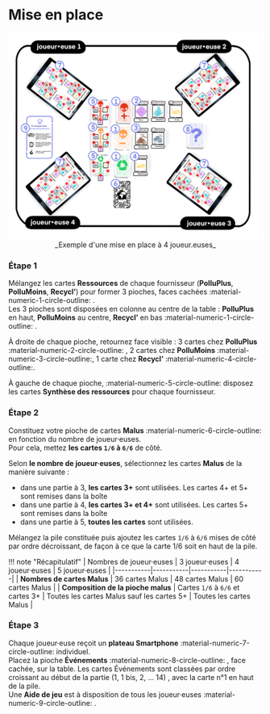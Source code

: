 # Mise en place

<center>
<img alt="TableDeJeu.png" src="../img/TableDeJeuV2.png" width="550"/>  
_Exemple d'une mise en place à 4 joueur.euses_
</center>

### Étape 1

Mélangez les cartes **Ressources** de chaque fournisseur (**PolluPlus**, **PolluMoins**, **Recycl’**) pour former 3 pioches, faces cachées :material-numeric-1-circle-outline: .   
Les 3 pioches sont disposées en colonne au centre de la table : **PolluPlus** en haut, **PolluMoins** au centre, **Recycl’** en bas :material-numeric-1-circle-outline: .   
  
À droite de chaque pioche, retournez face visible : 3 cartes chez **PolluPlus** :material-numeric-2-circle-outline: , 2 cartes chez **PolluMoins** :material-numeric-3-circle-outline:, 1 carte chez **Recycl’** :material-numeric-4-circle-outline:.  
  
À gauche de chaque pioche, :material-numeric-5-circle-outline: disposez les cartes **Synthèse des ressources** pour chaque fournisseur.
  
### Étape 2

Constituez votre pioche de cartes **Malus** :material-numeric-6-circle-outline: en fonction du nombre de joueur·euses.  
Pour cela, mettez **les cartes  `1/6` à `6/6`** de côté. 

Selon **le nombre de joueur·euses**, sélectionnez les cartes **Malus** de la manière suivante :

- dans une partie à 3, **les cartes 3+** sont utilisées. Les cartes 4+ et 5+ sont remises dans la boîte 
- dans une partie à 4, **les cartes 3+ et 4+** sont utilisées. Les cartes 5+ sont remises dans la boîte 
- dans une partie à 5, **toutes les cartes** sont utilisées.    

Mélangez la pile constituée puis ajoutez les cartes `1/6` à `6/6` mises de côté par ordre décroissant, de façon à ce que la carte 1/6 soit en haut de la pile.

!!! note "Récapitulatif"
    | Nombres de joueur·euses          | 3 joueur·euses | 4 joueur·euses | 5 joueur·euses |
    |-----------|-----------|-----------|-----------|
    | **Nombres de cartes Malus** | 36 cartes Malus          |  48 cartes Malus         |  60 cartes Malus         |
    | **Composition de la pioche malus** |   Cartes `1/6` à `6/6` et cartes 3+        |    Toutes les cartes Malus sauf les cartes 5+       |    Toutes les cartes Malus       |

### Étape 3

Chaque joueur·euse reçoit un **plateau Smartphone** :material-numeric-7-circle-outline: individuel.  
Placez la pioche **Événements** :material-numeric-8-circle-outline: , face cachée, sur la table. Les cartes Événements sont classées par ordre croissant au début de la partie (1, 1 bis, 2, ... 14) , avec la carte n°1 en haut de la pile.  
Une **Aide de jeu** est à disposition de tous les joueur·euses  :material-numeric-9-circle-outline:     .  
